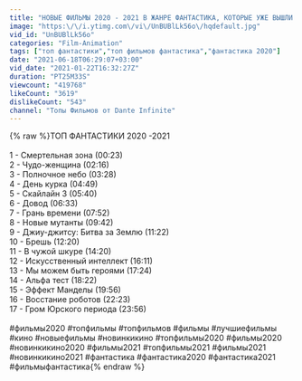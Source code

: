 ```yaml
---
title: "НОВЫЕ ФИЛЬМЫ 2020 - 2021 В ЖАНРЕ ФАНТАСТИКА, КОТОРЫЕ УЖЕ ВЫШЛИ! ЧТО ПОСМОТРЕТЬ \/ ТОП ФИЛЬМОВ НОВИНКИ"
image: "https:\/\/i.ytimg.com\/vi\/UnBUBlLk56o\/hqdefault.jpg"
vid_id: "UnBUBlLk56o"
categories: "Film-Animation"
tags: ["топ фантастики","топ фильмов фантастика","фантастика 2020"]
date: "2021-06-18T06:29:07+03:00"
vid_date: "2021-01-22T16:32:27Z"
duration: "PT25M33S"
viewcount: "419768"
likeCount: "3619"
dislikeCount: "543"
channel: "Топы Фильмов от Dante Infinite"
---
```

{% raw %}ТОП ФАНТАСТИКИ 2020 -2021<br /><br />1 - Смертельная зона (00:23)<br />2 - Чудо-женщина (02:16)<br />3 - Полночное небо (03:28)<br />4 - День курка (04:49)<br />5 - Скайлайн 3 (05:40)<br />6 - Довод (06:33)<br />7 - Грань времени (07:52)<br />8 - Новые мутанты (09:42)<br />9 - Джиу-джитсу: Битва за Землю (11:22)<br />10 - Брешь (12:20)<br />11 - В чужой шкуре (14:20)<br />12 - Искусственный интеллект (16:11)<br />13 - Мы можем быть героями (17:24)<br />14 - Альфа тест (18:22)<br />15 - Эффект Манделы (19:56)<br />16 - Восстание роботов (22:23)<br />17 - Гром Юрского периода (23:56)<br /><br />#фильмы2020 #топфильмы #топфильмов #фильмы #лучшиефильмы #кино #новыефильмы #новинкикино  #топфильмы2020  #фильмы2020    #новинкикино2020 #фильмы2021 #топфильмы2021  #фильмы2021  #новинкикино2021 #фантастика #фантастика2020 #фантастика2021 #фильмыфантастика{% endraw %}
